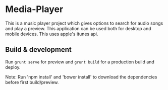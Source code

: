 # Media-Player

This is a music player project which gives options to search for audio songs and play a preview. This application can be used both for desktop and mobile devices. This uses apple's itunes api.

## Build & development

Run `grunt serve` for preview and `grunt build` for a production build and deploy.

Note: Run 'npm install' and 'bower install' to download the dependencies before first build/preview.
